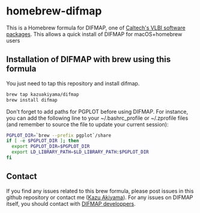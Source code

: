 # homebrew-difmap
This is a Homebrew formula for DIFMAP, one of [Caltech's VLBI software packages](http://www.astro.caltech.edu/~tjp/citvlb/index.html). 
This allows a quick install of DIFMAP for macOS+homebrew users

## Installation of DIFMAP with brew using this formula
You just need to tap this repository and install difmap.

```bash
brew tap kazuakiyama/difmap
brew install difmap
```

Don't forget to add paths for PGPLOT before using DIFMAP. For instance, you can add the following line to your ~/.bashrc_profile or ~/.zprofile files (and remember to source the file to update your current session):

```bash
PGPLOT_DIR=`brew --prefix pgplot`/share
if [ -e $PGPLOT_DIR ]; then
  export PGPLOT_DIR=$PGPLOT_DIR
  export LD_LIBRARY_PATH=$LD_LIBRARY_PATH:$PGPLOT_DIR
fi
```

## Contact
If you find any issues related to this brew formula, please post issues in this github repository 
or contact me ([Kazu Akiyama](http://kazuakiyama.github.io/)). For any issues on DIFMAP itself, 
you should contact with [DIFMAP developpers](http://www.astro.caltech.edu/~tjp/citvlb/index.html).
